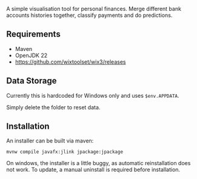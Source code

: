 A simple visualisation tool for personal finances.
Merge different bank accounts histories together, classify payments and do predictions.

## Requirements

* Maven
* OpenJDK 22
* https://github.com/wixtoolset/wix3/releases

## Data Storage

Currently this is hardcoded for Windows only and uses `$env.APPDATA`.

Simply delete the folder to reset data.

## Installation

An installer can be built via maven:

```shell
mvnw compile javafx:jlink jpackage:jpackage
```

On windows, the installer is a little buggy, as automatic reinstallation does not work.
To update, a manual uninstall is required before installation.
